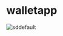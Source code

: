 # walletapp

![sddefault](https://github.com/SufiyanRazaq/walletapp/assets/119070430/c8d84c47-646f-4e5f-a40f-a2a7214918d9)
